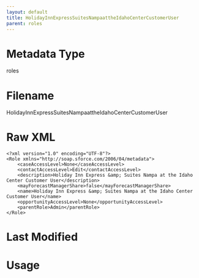 ```yaml
---
layout: default
title: HolidayInnExpressSuitesNampaattheIdahoCenterCustomerUser
parent: roles
---
```

# Metadata Type
roles


# Filename 
HolidayInnExpressSuitesNampaattheIdahoCenterCustomerUser


# Raw XML
```
<?xml version="1.0" encoding="UTF-8"?>
<Role xmlns="http://soap.sforce.com/2006/04/metadata">
    <caseAccessLevel>None</caseAccessLevel>
    <contactAccessLevel>Edit</contactAccessLevel>
    <description>Holiday Inn Express &amp; Suites Nampa at the Idaho Center Customer User</description>
    <mayForecastManagerShare>false</mayForecastManagerShare>
    <name>Holiday Inn Express &amp; Suites Nampa at the Idaho Center Customer User</name>
    <opportunityAccessLevel>None</opportunityAccessLevel>
    <parentRole>Admin</parentRole>
</Role>
```


# Last Modified


# Usage
